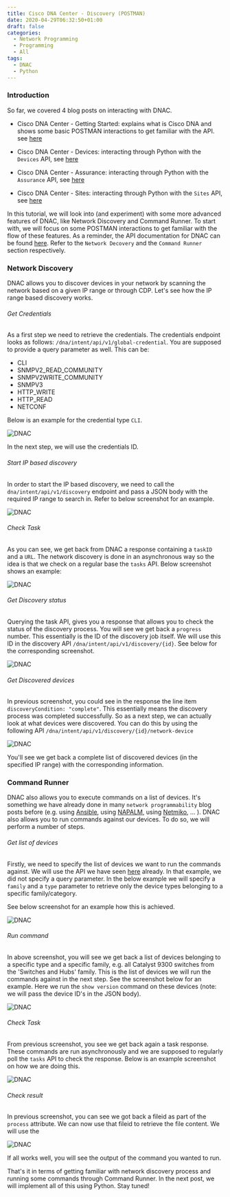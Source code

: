 ```yaml
---
title: Cisco DNA Center - Discovery (POSTMAN)
date: 2020-04-29T06:32:50+01:00
draft: false
categories:
  - Network Programming
  - Programming
  - All
tags:
  - DNAC
  - Python
---
```

### Introduction

So far, we covered 4 blog posts on interacting with DNAC.

- Cisco DNA Center - Getting Started: explains what is Cisco DNA and shows some basic POSTMAN interactions to get familiar with the API. see [here](https://blog.wimwauters.com/networkprogrammability/2020-04-22_dnac_gettingstarted/)

- Cisco DNA Center - Devices: interacting through Python with the `Devices` API, see [here](https://blog.wimwauters.com/networkprogrammability/2020-04-24_dnac_part1_pythonrequests/)

- Cisco DNA Center - Assurance: interacting through Python with the `Assurance` API, see [here](https://blog.wimwauters.com/networkprogrammability/2020-04-25_dnac_part2_pythonrequests/)

- Cisco DNA Center - Sites: interacting through Python with the `Sites` API, see [here](https://blog.wimwauters.com/networkprogrammability/2020-04-27_dnac_part3_pythonrequests/)

In this tutorial, we will look into (and experiment) with some more advanced features of DNAC, like Network Discovery and Command Runner. To start with, we will focus on some POSTMAN interactions to get familiar with the flow of these features. As a reminder, the API documentation for DNAC can be found [here](https://developer.cisco.com/docs/dna-center/api/1-3-3-x/). Refer to the `Network Decovery` and the `Command Runner` section respectively.

### Network Discovery

DNAC allows you to discover devices in your network by scanning the network based on a given IP range or through CDP. Let's see how the IP range based discovery works.

###### Get Credentials

As a first step we need to retrieve the credentials. The credentials endpoint looks as follows: `/dna/intent/api/v1/global-credential`. You are supposed to provide a query parameter as well. This can be:
- CLI
- SNMPV2_READ_COMMUNITY 
- SNMPV2WRITE_COMMUNITY 
- SNMPV3
- HTTP_WRITE
- HTTP_READ
- NETCONF

Below is an example for the credential type `CLI`.

![DNAC](/images/2020-04-29-1.png)

In the next step, we will use the credentials ID.

###### Start IP based discovery
In order to start the IP based discovery, we need to call the `dna/intent/api/v1/discovery` endpoint and pass a JSON body with the required IP range to search in. Refer to below screenshot for an example.

![DNAC](/images/2020-04-29-2.png)

###### Check Task

As you can see, we get back from DNAC a response containing a `taskID` and a `URL`. The network discovery is done in an asynchronous way so the idea is that we check on a regular base the `tasks` API. Below screenshot shows an example:

![DNAC](/images/2020-04-29-3.png)

###### Get Discovery status

Querying the task API, gives you a response that allows you to check the status of the discovery process. You will see we get back a `progress` number. This essentially is the ID of the discovery job itself. We will use this ID in the discovery API `/dna/intent/api/v1/discovery/{id}`. See below for the corresponding screenshot.

![DNAC](/images/2020-04-29-4.png)

###### Get Discovered devices 
In previous screenshot, you could see in the response the line item `discoveryCondition: "complete"`. This essentially means the discovery process was completed successfully. So as a next step, we can actually look at what devices were discovered. You can do this by using the following API `/dna/intent/api/v1/discovery/{id}/network-device`

![DNAC](/images/2020-04-29-5.png)

You'll see we get back a complete list of discovered devices (in the specified IP range) with the corresponding information.

### Command Runner

DNAC also allows you to execute commands on a list of devices. It's something we have already done in many `network programmability` blog posts before (e.g. using [Ansible](https://blog.wimwauters.com/networkprogrammability/2020-04-29_ansible_iosxe_iosmodules/), using [NAPALM](https://blog.wimwauters.com/networkprogrammability/2020-04-07_napalm_introduction_part2/), using [Netmiko](https://blog.wimwauters.com/networkprogrammability/2020-03-25-netmiko_introduction/), ... ).  DNAC also allows you to run commands against our devices. To do so, we will perform a number of steps. 

###### Get list of devices
Firstly, we need to specify the list of devices we want to run the commands against. We will use the API we have seen [here](http://blog.wimwauters.com/networkprogrammability/2020-04-24_dnac_part1_pythonrequests#retrieve-all-devices-using-python) already. In that example, we did not specify a query parameter. In the below example we will specify a `family` and a `type` parameter to retrieve only the device types belonging to a specific family/category.

See below screenshot for an example how this is achieved.

![DNAC](/images/2020-04-29-6.png)

###### Run command

In above screenshot, you will see we get back a list of devices belonging to a specific type and a specific family, e.g. all Catalyst 9300 switches from the 'Switches and Hubs' family. This is the list of devices we will run the commands against in the next step. See the screenshot below for an example. Here we run the `show version` command on these devices (note: we will pass the device ID's in the JSON body).

![DNAC](/images/2020-04-29-7.png)

###### Check Task

From previous screenshot, you see we get back again a task response. These commands are run asynchronously and we are supposed to regularly poll the `tasks` API to check the response. Below is an example screenshot on how we are doing this.

![DNAC](/images/2020-04-29-8.png)

###### Check result

In previous screenshot, you can see we got back a fileid as part of the `process` attribute. We can now use that fileid to retrieve the file content. We will use the 

![DNAC](/images/2020-04-29-9.png)

If all works well, you will see the output of the command you wanted to run.

That's it in terms of getting familiar with network discovery process and running some commands through Command Runner. In the next post, we will implement all of this using Python. Stay tuned!